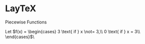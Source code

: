 # LayTeX

Piecewise Functions

Let $f(x) =
	\begin{cases}
		3 \text{ if } x \not= 3,\\
		0 \text{ if } x = 3\\
	\end{cases}$\\
